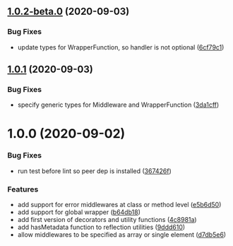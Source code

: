 ## [1.0.2-beta.0](https://github.com/BitMountain/expressive/compare/1.0.1...1.0.2-beta.0) (2020-09-03)


### Bug Fixes

* update types for WrapperFunction, so handler is not optional ([6cf79c1](https://github.com/BitMountain/expressive/commit/6cf79c168cec72ed2cdaa6281423a267da3cae68))

## [1.0.1](https://github.com/BitMountain/expressive/compare/1.0.0...1.0.1) (2020-09-03)


### Bug Fixes

* specify generic types for Middleware and WrapperFunction ([3da1cff](https://github.com/BitMountain/expressive/commit/3da1cffcffd2d78f4e6e83db1d749790b583f2d8))

# 1.0.0 (2020-09-02)

### Bug Fixes

* run test before lint so peer dep is installed ([367426f](https://github.com/BitMountain/expressive/commit/367426fc74056b01d3126537645174ca44e5c602))


### Features

* add support for error middlewares at class or method level ([e5b6d50](https://github.com/BitMountain/expressive/commit/e5b6d50d38b4437afd66f63a30fe90975d332f98))
* add support for global wrapper ([b64db18](https://github.com/BitMountain/expressive/commit/b64db18ad1e72787fbf7b835fa39903fad533684))
* add first version of decorators and utility functions ([4c8981a](https://github.com/BitMountain/expressive/commit/4c8981a1bf5e34fd164681b15ca9976e37e42611))
* add hasMetadata function to reflection utilities ([9ddd610](https://github.com/BitMountain/expressive/commit/9ddd6100314a0bee1c26f3e2c7c31cb6635c1501))
* allow middlewares to be specified as array or single element ([d7db5e6](https://github.com/BitMountain/expressive/commit/d7db5e6dfbad4775b370cde3cce4906d4d9157e2))


